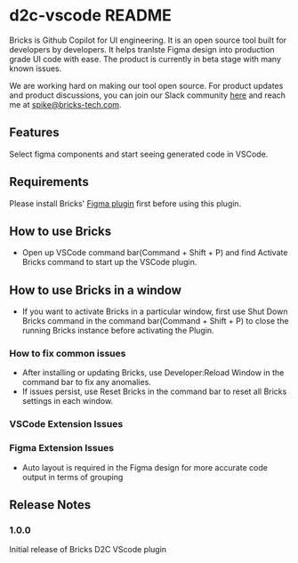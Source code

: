 # d2c-vscode README

Bricks is Github Copilot for UI engineering. It is an open source tool built for developers by developers. It helps tranlste Figma design into production grade UI code with ease. The product is currently in beta stage with many known issues.

We are working hard on making our tool open source. For product updates and product discussions, you can join our Slack community [here](https://join.slack.com/t/brickscommunity/shared_invite/zt-1pb2hy3h2-9rDYWMZdHKxHblzUG0CpTQ) and reach me at spike@bricks-tech.com.

## Features

Select figma components and start seeing generated code in VSCode.

## Requirements

Please install Bricks' [Figma plugin](https://www.figma.com/community/plugin/1178847414663679049/Bricks-Design-to-Code-Tool) first before using this plugin.

## How to use Bricks

- Open up VSCode command bar(Command + Shift + P) and find Activate Bricks command to start up the VSCode plugin.


## How to use Bricks in a window

- If you want to activate Bricks in a particular window, first use Shut Down Bricks command in the command bar(Command + Shift + P) to close the running Bricks instance before activating the Plugin.

### How to fix common issues
- After installing or updating Bricks, use Developer:Reload Window in the command bar to fix any anomalies.
- If issues persist, use Reset Bricks in the command bar to reset all Bricks settings in each window.

### VSCode Extension Issues

### Figma Extension Issues

- Auto layout is required in the Figma design for more accurate code output in terms of grouping

## Release Notes

### 1.0.0

Initial release of Bricks D2C VScode plugin
